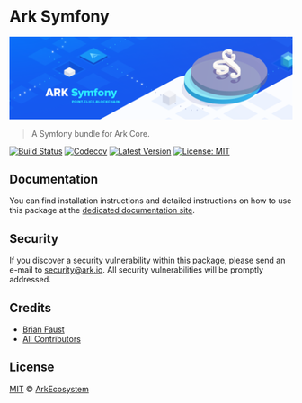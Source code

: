# Ark Symfony

<p align="center">
    <img src="https://github.com/ArkEcosystem/symfony/blob/master/banner.png" />
</p>

> A Symfony bundle for Ark Core.

[![Build Status](https://badgen.now.sh/travis/ArkEcosystem/symfony)](https://badgen.now.sh/travis/ArkEcosystem/symfony)
[![Codecov](https://badgen.now.sh/codecov/c/github/arkecosystem/symfony)](https://codecov.io/gh/arkecosystem/symfony)
[![Latest Version](https://badgen.now.sh/github/release/ArkEcosystem/symfony)](https://github.com/ArkEcosystem/symfony/releases)
[![License: MIT](https://badgen.now.sh/badge/license/MIT/green)](https://opensource.org/licenses/MIT)

## Documentation

You can find installation instructions and detailed instructions on how to use this package at the [dedicated documentation site](https://docs.ark.io/developers/sdk/frameworks/symfony.html).

## Security

If you discover a security vulnerability within this package, please send an e-mail to security@ark.io. All security vulnerabilities will be promptly addressed.

## Credits

- [Brian Faust](https://github.com/faustbrian)
- [All Contributors](../../../../contributors)

## License

[MIT](LICENSE) © [ArkEcosystem](https://ark.io)

